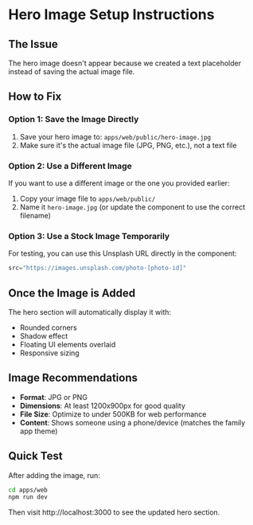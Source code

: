 # Hero Image Setup Instructions

## The Issue
The hero image doesn't appear because we created a text placeholder instead of saving the actual image file.

## How to Fix

### Option 1: Save the Image Directly
1. Save your hero image to: `apps/web/public/hero-image.jpg`
2. Make sure it's the actual image file (JPG, PNG, etc.), not a text file

### Option 2: Use a Different Image
If you want to use a different image or the one you provided earlier:
1. Copy your image file to `apps/web/public/`
2. Name it `hero-image.jpg` (or update the component to use the correct filename)

### Option 3: Use a Stock Image Temporarily
For testing, you can use this Unsplash URL directly in the component:
```jsx
src="https://images.unsplash.com/photo-[photo-id]"
```

## Once the Image is Added

The hero section will automatically display it with:
- Rounded corners
- Shadow effect
- Floating UI elements overlaid
- Responsive sizing

## Image Recommendations
- **Format**: JPG or PNG
- **Dimensions**: At least 1200x900px for good quality
- **File Size**: Optimize to under 500KB for web performance
- **Content**: Shows someone using a phone/device (matches the family app theme)

## Quick Test
After adding the image, run:
```bash
cd apps/web
npm run dev
```
Then visit http://localhost:3000 to see the updated hero section.
